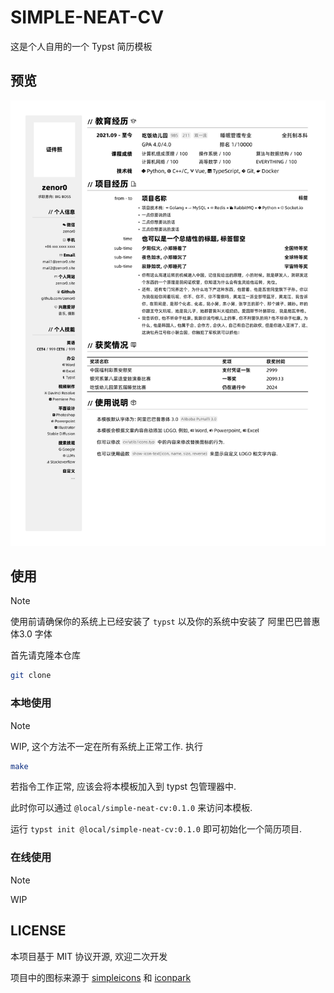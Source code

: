 # SIMPLE-NEAT-CV

这是个人自用的一个 Typst 简历模板

## 预览

![simple-neat-cv](./example.png)

## 使用

> [!NOTE]
> 使用前请确保你的系统上已经安装了 `typst` 以及你的系统中安装了 阿里巴巴普惠体3.0 字体

首先请克隆本仓库

```bash
git clone
```


### 本地使用

> [!NOTE]
> WIP, 这个方法不一定在所有系统上正常工作.
执行

```bash
make
```

若指令工作正常, 应该会将本模板加入到 typst 包管理器中.

此时你可以通过 `@local/simple-neat-cv:0.1.0` 来访问本模板.

运行 `typst init @local/simple-neat-cv:0.1.0` 即可初始化一个简历项目.

### 在线使用


> [!NOTE]
> WIP

## LICENSE

本项目基于 MIT 协议开源, 欢迎二次开发

项目中的图标来源于 [simpleicons](https://simpleicons.org/) 和 [iconpark](https://iconpark.oceanengine.com/)